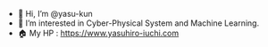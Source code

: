 - 👋 Hi, I’m @yasu-kun
- 👀 I’m interested in Cyber-Physical System and Machine Learning.
- 🏠 My HP : https://www.yasuhiro-iuchi.com
<!---
yasu-kun/yasu-kun is a ✨ special ✨ repository because its `README.md` (this file) appears on your GitHub profile.
You can click the Preview link to take a look at your changes.
--->
